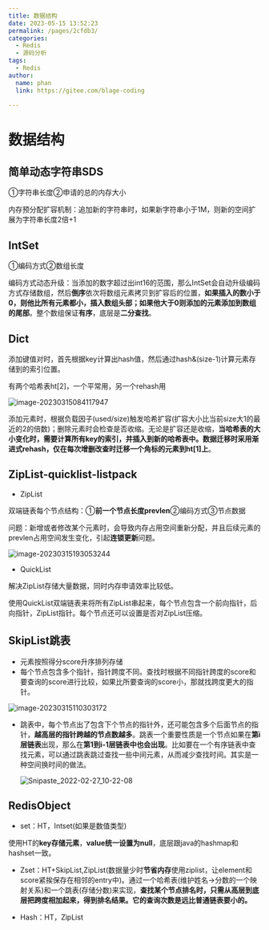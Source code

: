 ```yaml
---
title: 数据结构
date: 2023-05-15 13:52:23
permalink: /pages/2cfdb3/
categories: 
  - Redis
  - 源码分析
tags: 
  - Redis
author: 
  name: phan
  link: https://gitee.com/blage-coding

---
```

# 数据结构

## 简单动态字符串SDS

①字符串长度②申请的总的内存大小

内存预分配扩容机制：追加新的字符串时，如果新字符串小于1M，则新的空间扩展为字符串长度2倍+1

## IntSet

①编码方式②数组长度

编码方式动态升级：当添加的数字超过出int16的范围，那么IntSet会自动升级编码方式存储数组，然后**倒序**依次将数组元素拷贝到扩容后的位置，**如果插入的数小于0，则他比所有元素都小，插入数组头部；如果他大于0则添加的元素添加到数组的尾部**。整个数组保证**有序**，底层是**二分查找**。

## Dict

添加键值对时，首先根据key计算出hash值，然后通过hash&(size-1)计算元素存储到的索引位置。

有两个哈希表ht[2]，一个平常用，另一个rehash用

![image-20230315084117947](https://jsd.cdn.zzko.cn/gh/blage-coding/picx-images-hosting@master/20230515/image-20230315084117947.3oeycxbnfdo0.webp)

添加元素时，根据负载因子(used/size)触发哈希扩容(扩容大小比当前size大1的最近的2的倍数)；删除元素时会检查是否收缩。无论是扩容还是收缩，**当哈希表的大小变化时，需要计算所有key的索引，并插入到新的哈希表中。数据迁移时采用渐进式rehash，仅在每次增删改查时迁移一个角标的元素到ht[1]上**。

## ZipList-quicklist-listpack

- ZipList

双端链表每个节点结构：①**前一个节点长度prevlen**②编码方式③节点数据

问题：新增或者修改某个元素时，会导致内存占用空间重新分配，并且后续元素的prevlen占用空间发生变化，引起**连锁更新**问题。

![image-20230315193053244](https://jsd.cdn.zzko.cn/gh/blage-coding/picx-images-hosting@master/20230515/image-20230315193053244.2wiity9rkyw0.webp)

- QuickList

解决ZipList存储大量数据，同时内存申请效率比较低。

使用QuickList双端链表来将所有ZipList串起来，每个节点包含一个前向指针，后向指针，ZipList指针。每个节点还可以设置是否对ZipList压缩。

## SkipList跳表

- 元素按照得分score升序排列存储
- 每个节点包含多个指针，指针跨度不同。查找时根据不同指针跨度的score和要查询的score进行比较，如果比所要查询的score小，那就找跨度更大的指针。

![image-20230315110303172](https://jsd.cdn.zzko.cn/gh/blage-coding/picx-images-hosting@master/20230515/image-20230315110303172.37ojuxbs8880.webp)

- 跳表中，每个节点出了包含下个节点的指针外，还可能包含多个后面节点的指针，**越高层的指针跨越的节点数越多**。跳表一个重要性质是一个节点如果在**第i层链表**出现，那么在**第1到i-1层链表中也会出现**。比如要在一个有序链表中查找元素，可以通过跳表跳过查找一些中间元素，从而减少查找时间。其实是一种空间换时间的做法。

  ![Snipaste_2022-02-27_10-22-08](https://jsd.cdn.zzko.cn/gh/blage-coding/picx-images-hosting@master/20230516/1370c676b28a48dc827e378895471560.lptjq5kzg9c.webp)

## RedisObject

- set：HT，Intset(如果是数值类型)

使用HT的**key存储元素**，**value统一设置为null**，底层跟java的hashmap和hashset一致。

- Zset：HT+SkipList,ZipList(数据量少时**节省内存**使用ziplist，让element和score紧挨保存在相邻的entry中)。通过一个哈希表(维护姓名->分数的一个映射关系)和一个跳表(存储分数)来实现，**查找某个节点排名时，只需从高层到底层把跨度相加起来，得到排名结果。它的查询次数是远比普通链表要小的。**

- Hash：HT，ZipList
